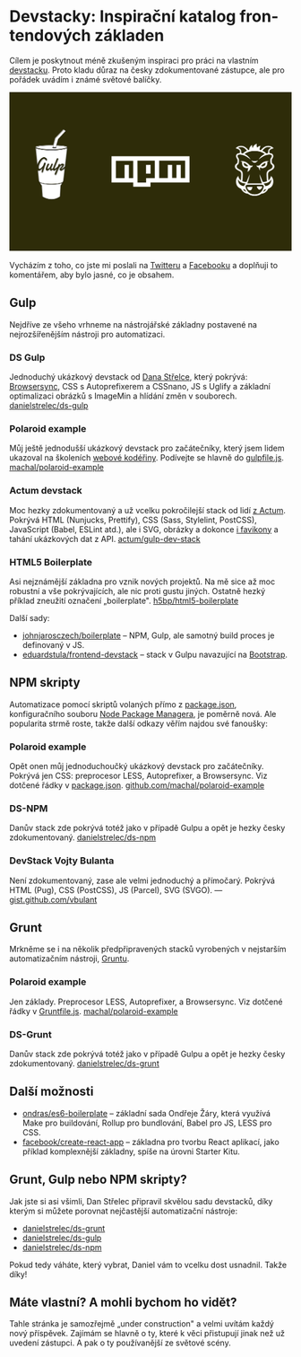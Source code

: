 # Devstac­ky: In­spi­rač­ní ka­ta­log fron­ten­do­vých zá­kla­den

Cílem je poskytnout méně zkušeným inspiraci pro práci na vlastním [devstacku](devstack-boilerplate-kit.md). Proto kladu důraz na česky zdokumentované zástupce, ale pro pořádek uvádím i známé světové balíčky.

![Grunt, Gulp a NPM](../dist/images/original/grunt-gulp-npm.svg)

Vycházím z toho, co jste mi poslali na [Twitteru](https://twitter.com/vzhurudolu/status/1102959956792393728) a [Facebooku](https://www.facebook.com/VzhuruDolu/posts/2211950638921068) a doplňuji to komentářem, aby bylo jasné, co je obsahem.

## Gulp

Nejdříve ze všeho vrhneme na nástrojářské základny postavené na nejrozšířenějším nástroji pro automatizaci.

### DS Gulp

Jednoduchý ukázkový devstack od [Dana Střelce](https://www.danielstrelec.cz/), který pokrývá: [Browsersync](browsersync.md), CSS s Autoprefixerem a CSSnano, JS s Uglify a základní optimalizaci obrázků s ImageMin a hlídání změn v souborech. [danielstrelec/ds-gulp](https://github.com/danielstrelec/ds-gulp)

### Polaroid example

Můj ještě jednodušší ukázkový devstack pro začátečníky, který jsem lidem ukazoval na školeních  [webové kodéřiny](https://www.vzhurudolu.cz/kurzy/webova-koderina). Podívejte se hlavně do [gulpfile.js](https://github.com/danielstrelec/ds-gulp/blob/master/gulpfile.js). [machal/polaroid-example](https://github.com/machal/polaroid-example)

### Actum devstack

Moc hezky zdokumentovaný a už vcelku pokročilejší stack od lidí [z Actum](https://www.actumdigital.com/). Pokrývá HTML (Nunjucks, Prettify), CSS (Sass, Stylelint, PostCSS), JavaScript (Babel, ESLint atd.), ale i SVG, obrázky a dokonce [i favikony](favicon.md) a tahání ukázkových dat z API. [actum/gulp-dev-stack](https://github.com/actum/gulp-dev-stack)

### HTML5 Boilerplate

Asi nejznámější základna pro vznik nových projektů. Na mě sice až moc robustní a vše pokrývajících, ale nic proti gustu jiných. Ostatně hezký příklad zneužití označení „boilerplate". [h5bp/html5-boilerplate](https://github.com/h5bp/html5-boilerplate)

<!-- AdSnippet -->

Další sady:

* [johnjarosczech/boilerplate](https://github.com/johnjarosczech/boilerplate) – NPM, Gulp, ale samotný build proces je definovaný v JS.
* [eduardstula/frontend-devstack](https://github.com/eduardstula/frontend-devstack) – stack v Gulpu navazující na [Bootstrap](https://www.vzhurudolu.cz/bootstrap).

## NPM skripty

Automatizace pomocí skriptů volaných přímo z [package.json](package-json.md), konfiguračního souboru [Node Package Managera](npm.md), je poměrně nová. Ale popularita strmě roste, takže další odkazy věřím najdou své fanoušky:

### Polaroid example

Opět onen můj jednoduchoučký ukázkový devstack pro začátečníky. Pokrývá jen CSS: preprocesor LESS, Autoprefixer, a Browsersync. Viz dotčené řádky v [package.json](https://github.com/machal/polaroid-example/blob/master/package.json#L46-L54). [github.com/machal/polaroid-example](https://github.com/machal/polaroid-example)

### DS-NPM

Danův stack zde pokrývá totéž jako v případě Gulpu a opět je hezky česky zdokumentovaný. [danielstrelec/ds-npm](https://github.com/danielstrelec/ds-npm)

### DevStack Vojty Bulanta

Není zdokumentovaný, zase ale velmi jednoduchý a přímočarý. Pokrývá HTML (Pug), CSS (PostCSS), JS (Parcel), SVG (SVGO). — [gist.github.com/vbulant](https://gist.github.com/vbulant/cfbe4b109de4de52220c686decf41562?fbclid=IwAR1wQyt5mplcM6rjBG6SD1NWiGAbQxRc6DetOEwYzkFofmn0D0DDtal7sdY)

## Grunt

Mrkněme se i na několik předpřipravených stacků vyrobených v nejstarším automatizačním nástroji, [Gruntu](grunt.md).

### Polaroid example

Jen základy. Preprocesor LESS, Autoprefixer, a Browsersync. Viz dotčené řádky v [Gruntfile.js](https://github.com/machal/polaroid-example/blob/master/Gruntfile.js). [machal/polaroid-example](https://github.com/machal/polaroid-example)

### DS-Grunt

Danův stack zde pokrývá totéž jako v případě Gulpu a opět je hezky česky zdokumentovaný. [danielstrelec/ds-grunt](https://github.com/danielstrelec/ds-npm)

<!-- AdSnippet -->

## Další možnosti

* [ondras/es6-boilerplate](https://github.com/ondras/es6-boilerplate) – základní sada Ondřeje Žáry, která využívá Make pro buildování, Rollup pro bundlování, Babel pro JS, LESS pro CSS.
* [facebook/create-react-app](https://github.com/facebook/create-react-app) – základna pro tvorbu React aplikací, jako příklad komplexnější základny, spíše na úrovni Starter Kitu.

## Grunt, Gulp nebo NPM skripty?

Jak jste si asi všimli, Dan Střelec připravil skvělou sadu devstacků, díky kterým si můžete porovnat nejčastější automatizační nástroje:

* [danielstrelec/ds-grunt](https://github.com/danielstrelec/ds-npm)
* [danielstrelec/ds-gulp](https://github.com/danielstrelec/ds-gulp)
* [danielstrelec/ds-npm](https://github.com/danielstrelec/ds-npm)

Pokud tedy váháte, který vybrat, Daniel vám to vcelku dost usnadnil. Takže díky!

## Máte vlastní? A mohli bychom ho vidět?

Tahle stránka je samozřejmě „under construction" a velmi uvítám každý nový příspěvek. Zajímám se hlavně o ty, které k věci přistupují jinak než už uvedení zástupci. A pak o ty používanější ze světové scény.

<!-- AdSnippet -->
